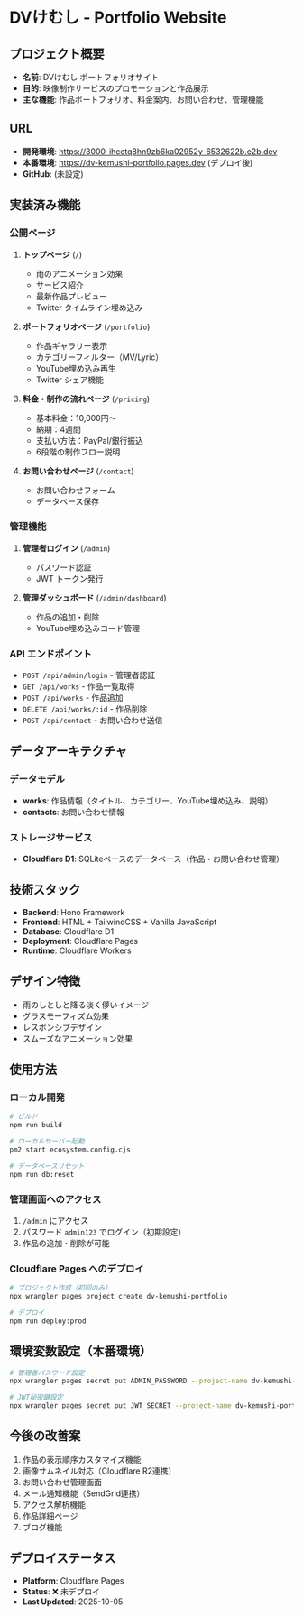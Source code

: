 # DVけむし - Portfolio Website

## プロジェクト概要
- **名前**: DVけむし ポートフォリオサイト
- **目的**: 映像制作サービスのプロモーションと作品展示
- **主な機能**: 作品ポートフォリオ、料金案内、お問い合わせ、管理機能

## URL
- **開発環境**: https://3000-ihcctq8hn9zb6ka02952y-6532622b.e2b.dev
- **本番環境**: https://dv-kemushi-portfolio.pages.dev (デプロイ後)
- **GitHub**: (未設定)

## 実装済み機能

### 公開ページ
1. **トップページ** (`/`)
   - 雨のアニメーション効果
   - サービス紹介
   - 最新作品プレビュー
   - Twitter タイムライン埋め込み

2. **ポートフォリオページ** (`/portfolio`)
   - 作品ギャラリー表示
   - カテゴリーフィルター（MV/Lyric）
   - YouTube埋め込み再生
   - Twitter シェア機能

3. **料金・制作の流れページ** (`/pricing`)
   - 基本料金：10,000円〜
   - 納期：4週間
   - 支払い方法：PayPal/銀行振込
   - 6段階の制作フロー説明

4. **お問い合わせページ** (`/contact`)
   - お問い合わせフォーム
   - データベース保存

### 管理機能
1. **管理者ログイン** (`/admin`)
   - パスワード認証
   - JWT トークン発行

2. **管理ダッシュボード** (`/admin/dashboard`)
   - 作品の追加・削除
   - YouTube埋め込みコード管理

### API エンドポイント
- `POST /api/admin/login` - 管理者認証
- `GET /api/works` - 作品一覧取得
- `POST /api/works` - 作品追加
- `DELETE /api/works/:id` - 作品削除
- `POST /api/contact` - お問い合わせ送信

## データアーキテクチャ

### データモデル
- **works**: 作品情報（タイトル、カテゴリー、YouTube埋め込み、説明）
- **contacts**: お問い合わせ情報

### ストレージサービス
- **Cloudflare D1**: SQLiteベースのデータベース（作品・お問い合わせ管理）

## 技術スタック
- **Backend**: Hono Framework
- **Frontend**: HTML + TailwindCSS + Vanilla JavaScript
- **Database**: Cloudflare D1
- **Deployment**: Cloudflare Pages
- **Runtime**: Cloudflare Workers

## デザイン特徴
- 雨のしとしと降る淡く儚いイメージ
- グラスモーフィズム効果
- レスポンシブデザイン
- スムーズなアニメーション効果

## 使用方法

### ローカル開発
```bash
# ビルド
npm run build

# ローカルサーバー起動
pm2 start ecosystem.config.cjs

# データベースリセット
npm run db:reset
```

### 管理画面へのアクセス
1. `/admin` にアクセス
2. パスワード `admin123` でログイン（初期設定）
3. 作品の追加・削除が可能

### Cloudflare Pages へのデプロイ
```bash
# プロジェクト作成（初回のみ）
npx wrangler pages project create dv-kemushi-portfolio

# デプロイ
npm run deploy:prod
```

## 環境変数設定（本番環境）
```bash
# 管理者パスワード設定
npx wrangler pages secret put ADMIN_PASSWORD --project-name dv-kemushi-portfolio

# JWT秘密鍵設定
npx wrangler pages secret put JWT_SECRET --project-name dv-kemushi-portfolio
```

## 今後の改善案
1. 作品の表示順序カスタマイズ機能
2. 画像サムネイル対応（Cloudflare R2連携）
3. お問い合わせ管理画面
4. メール通知機能（SendGrid連携）
5. アクセス解析機能
6. 作品詳細ページ
7. ブログ機能

## デプロイステータス
- **Platform**: Cloudflare Pages
- **Status**: ❌ 未デプロイ
- **Last Updated**: 2025-10-05